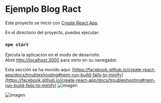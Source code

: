 # Ejemplo Blog Ract

Este proyecto se inició con [Create React App](https://github.com/facebook/create-react-app).



En el directorio del proyecto, puedes ejecutar:

### `npm start`

Ejecuta la aplicación en el modo de desarrollo.\
Abre [http://localhost:3000](http://localhost:3000) para verlo en su navegador.



Esta sección se ha movido aquí: [https://facebook.github.io/create-react-app/docs/troubleshooting#npm-run-build-fails-to-minify](https://facebook.github.io/create-react-app/docs/troubleshooting#npm-run-build-fails-to-minify)
![imagen](https://github.com/user-attachments/assets/2d8ad094-a961-4c7d-a368-a1008c4f68f0)

![imagen](https://github.com/user-attachments/assets/96144ba1-fe4f-45b4-aadc-acf9190f68c3)



